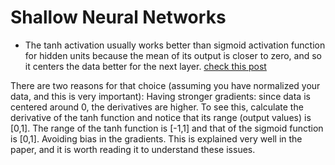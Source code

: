 # Shallow Neural Networks 

+ The tanh activation usually works better than sigmoid activation function for hidden units because the mean of its output is closer to zero, and so it centers the data better for the next layer. [check this post](https://stats.stackexchange.com/questions/101560/tanh-activation-function-vs-sigmoid-activation-function#101563)

There are two reasons for that choice (assuming you have normalized your data, and this is very important):
Having stronger gradients: since data is centered around 0, the derivatives are higher. To see this, calculate the derivative of the tanh function and notice that its range (output values) is [0,1].
The range of the tanh function is [-1,1] and that of the sigmoid function is [0,1].
Avoiding bias in the gradients. This is explained very well in the paper, and it is worth reading it to understand these issues.

